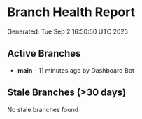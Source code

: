 # Branch Health Report
Generated: Tue Sep  2 16:50:50 UTC 2025

## Active Branches
- **main** - 11 minutes ago by Dashboard Bot

## Stale Branches (>30 days)
No stale branches found
